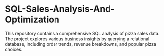 # SQL-Sales-Analysis-And-Optimization
This repository contains a comprehensive SQL analysis of pizza sales data. The project explores various business insights by querying a relational database, including order trends, revenue breakdowns, and popular pizza choices.
